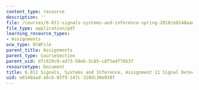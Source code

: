 ```yaml
---
content_type: resource
description: ''
file: /courses/6-011-signals-systems-and-inference-spring-2018/e8148aada6cb05f9147c310dc38e938f_MIT6_011S18ps11.pdf
file_type: application/pdf
learning_resource_types:
- Assignments
ocw_type: OCWFile
parent_title: Assignments
parent_type: CourseSection
parent_uid: d7c629c9-ad73-50eb-5c65-c8f5e4f76b3f
resourcetype: Document
title: 6.011 Signals, Systems and Inference, Assignment 11 Signal Detection
uid: e8148aad-a6cb-05f9-147c-310dc38e938f
---
```

